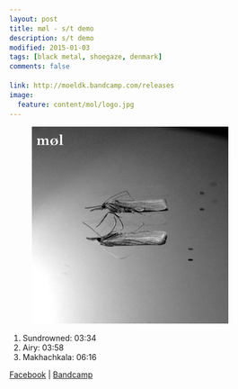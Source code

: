 ```yaml
---
layout: post
title: møl - s/t demo
description: s/t demo
modified: 2015-01-03
tags: [black metal, shoegaze, denmark]
comments: false

link: http://moeldk.bandcamp.com/releases
image:
  feature: content/mol/logo.jpg
---
```


<figure>
  <img src="/images/content/mol/cover.jpg" alt="møl logo">
</figure>

1. Sundrowned: 03:34
2. Airy: 03:58
3. Makhachkala: 06:16

[Facebook](https://www.facebook.com/moeldk) | [Bandcamp](http://moeldk.bandcamp.com/releases)